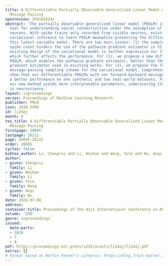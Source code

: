 ```yaml
---
title: A Differentiable Partially Observable Generalized Linear Model with Forward-Backward
  Message Passing
openreview: 2FKzbEE24s
abstract: 'The partially observable generalized linear model (POGLM) is a powerful
  tool for understanding neural connectivities under the assumption of existing hidden
  neurons. With spike trains only recorded from visible neurons, existing works use
  variational inference to learn POGLM meanwhile presenting the difficulty of learning
  this latent variable model. There are two main issues: (1) the sampled Poisson hidden
  spike count hinders the use of the pathwise gradient estimator in VI; and (2) the
  existing design of the variational model is neither expressive nor time-efficient,
  which further affects the performance. For (1), we propose a new differentiable
  POGLM, which enables the pathwise gradient estimator, better than the score function
  gradient estimator used in existing works. For (2), we propose the forward-backward
  message-passing sampling scheme for the variational model. Comprehensive experiments
  show that our differentiable POGLMs with our forward-backward message passing produce
  a better performance on one synthetic and two real-world datasets. Furthermore,
  our new method yields more interpretable parameters, underscoring its significance
  in neuroscience.'
layout: inproceedings
series: Proceedings of Machine Learning Research
publisher: PMLR
issn: 2640-3498
id: li24aj
month: 0
tex_title: A Differentiable Partially Observable Generalized Linear Model with Forward-Backward
  Message Passing
firstpage: 28095
lastpage: 28111
page: 28095-28111
order: 28095
cycles: false
bibtex_author: Li, Chengrui and Li, Weihan and Wang, Yule and Wu, Anqi
author:
- given: Chengrui
  family: Li
- given: Weihan
  family: Li
- given: Yule
  family: Wang
- given: Anqi
  family: Wu
date: 2024-07-08
address:
container-title: Proceedings of the 41st International Conference on Machine Learning
volume: '235'
genre: inproceedings
issued:
  date-parts:
  - 2024
  - 7
  - 8
pdf: https://proceedings.mlr.press/v235/assets/li24aj/li24aj.pdf
extras: []
# Format based on Martin Fenner's citeproc: https://blog.front-matter.io/posts/citeproc-yaml-for-bibliographies/
---
```

